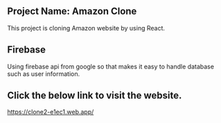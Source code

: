 ## Project Name: Amazon Clone

This project is cloning Amazon website by using React.

## Firebase

Using firebase api from google so that makes it easy to handle database such as user information.

## Click the below link to visit the website.

https://clone2-e1ec1.web.app/
